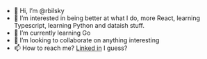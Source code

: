 - 👋 Hi, I’m @rbilsky
- 👀 I’m interested in being better at what I do, more React, learning Typescript, learning Python and dataish stuff.
- 🌱 I’m currently learning Go
- 💞️ I’m looking to collaborate on anything interesting
- 📫 How to reach me? [Linked in](https://www.linkedin.com/in/rebecca-bilsky/) I guess?

<!---
rbilsky/rbilsky is a ✨ special ✨ repository because its `README.md` (this file) appears on your GitHub profile.
You can click the Preview link to take a look at your changes.
--->
